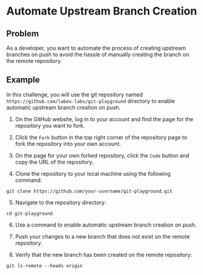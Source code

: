 # Automate Upstream Branch Creation

## Problem

As a developer, you want to automate the process of creating upstream branches on push to avoid the hassle of manually creating the branch on the remote repository.

## Example

In this challenge, you will use the git repository named `https://github.com/labex-labs/git-playground` directory to enable automatic upstream branch creation on push.


1. On the GitHub website, log in to your account and find the page for the repository you want to fork.

2. Click the `Fork` button in the top right corner of the repository page to fork the repository into your own account.

3. On the page for your own forked repository, click the `Code` button and copy the URL of the repository.

4. Clone the repository to your local machine using the following command:

```shell
git clone https://github.com/your-username/git-playground.git
```

5. Navigate to the repository directory:

```shell
cd git-playground
```

6. Use a command to enable automatic upstream branch creation on push.

7. Push your changes to a new branch that does not exist on the remote repository.

8. Verify that the new branch has been created on the remote repository:

```shell
git ls-remote --heads origin
```
